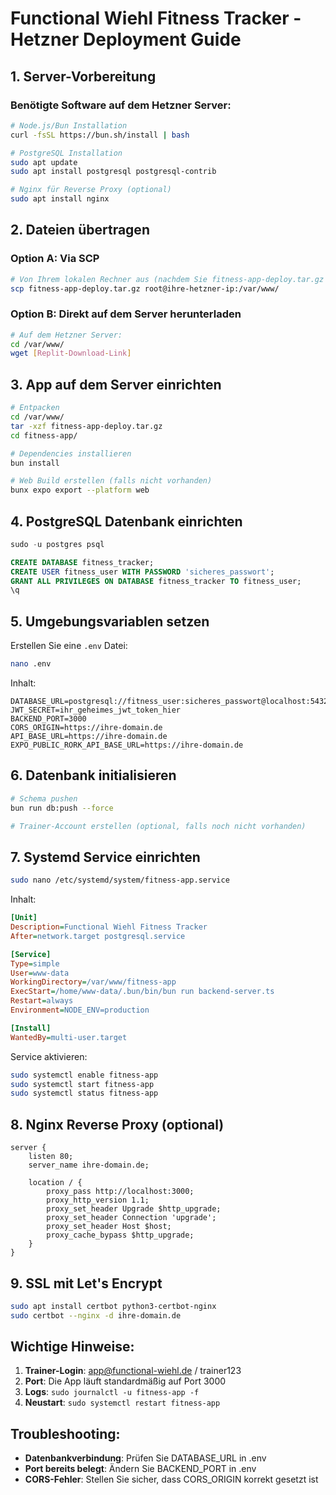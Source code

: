 # Functional Wiehl Fitness Tracker - Hetzner Deployment Guide

## 1. Server-Vorbereitung

### Benötigte Software auf dem Hetzner Server:
```bash
# Node.js/Bun Installation
curl -fsSL https://bun.sh/install | bash

# PostgreSQL Installation
sudo apt update
sudo apt install postgresql postgresql-contrib

# Nginx für Reverse Proxy (optional)
sudo apt install nginx
```

## 2. Dateien übertragen

### Option A: Via SCP
```bash
# Von Ihrem lokalen Rechner aus (nachdem Sie fitness-app-deploy.tar.gz heruntergeladen haben):
scp fitness-app-deploy.tar.gz root@ihre-hetzner-ip:/var/www/
```

### Option B: Direkt auf dem Server herunterladen
```bash
# Auf dem Hetzner Server:
cd /var/www/
wget [Replit-Download-Link]
```

## 3. App auf dem Server einrichten

```bash
# Entpacken
cd /var/www/
tar -xzf fitness-app-deploy.tar.gz
cd fitness-app/

# Dependencies installieren
bun install

# Web Build erstellen (falls nicht vorhanden)
bunx expo export --platform web
```

## 4. PostgreSQL Datenbank einrichten

```sql
sudo -u postgres psql

CREATE DATABASE fitness_tracker;
CREATE USER fitness_user WITH PASSWORD 'sicheres_passwort';
GRANT ALL PRIVILEGES ON DATABASE fitness_tracker TO fitness_user;
\q
```

## 5. Umgebungsvariablen setzen

Erstellen Sie eine `.env` Datei:
```bash
nano .env
```

Inhalt:
```
DATABASE_URL=postgresql://fitness_user:sicheres_passwort@localhost:5432/fitness_tracker
JWT_SECRET=ihr_geheimes_jwt_token_hier
BACKEND_PORT=3000
CORS_ORIGIN=https://ihre-domain.de
API_BASE_URL=https://ihre-domain.de
EXPO_PUBLIC_RORK_API_BASE_URL=https://ihre-domain.de
```

## 6. Datenbank initialisieren

```bash
# Schema pushen
bun run db:push --force

# Trainer-Account erstellen (optional, falls noch nicht vorhanden)
```

## 7. Systemd Service einrichten

```bash
sudo nano /etc/systemd/system/fitness-app.service
```

Inhalt:
```ini
[Unit]
Description=Functional Wiehl Fitness Tracker
After=network.target postgresql.service

[Service]
Type=simple
User=www-data
WorkingDirectory=/var/www/fitness-app
ExecStart=/home/www-data/.bun/bin/bun run backend-server.ts
Restart=always
Environment=NODE_ENV=production

[Install]
WantedBy=multi-user.target
```

Service aktivieren:
```bash
sudo systemctl enable fitness-app
sudo systemctl start fitness-app
sudo systemctl status fitness-app
```

## 8. Nginx Reverse Proxy (optional)

```nginx
server {
    listen 80;
    server_name ihre-domain.de;

    location / {
        proxy_pass http://localhost:3000;
        proxy_http_version 1.1;
        proxy_set_header Upgrade $http_upgrade;
        proxy_set_header Connection 'upgrade';
        proxy_set_header Host $host;
        proxy_cache_bypass $http_upgrade;
    }
}
```

## 9. SSL mit Let's Encrypt

```bash
sudo apt install certbot python3-certbot-nginx
sudo certbot --nginx -d ihre-domain.de
```

## Wichtige Hinweise:

1. **Trainer-Login**: app@functional-wiehl.de / trainer123
2. **Port**: Die App läuft standardmäßig auf Port 3000
3. **Logs**: `sudo journalctl -u fitness-app -f`
4. **Neustart**: `sudo systemctl restart fitness-app`

## Troubleshooting:

- **Datenbankverbindung**: Prüfen Sie DATABASE_URL in .env
- **Port bereits belegt**: Ändern Sie BACKEND_PORT in .env
- **CORS-Fehler**: Stellen Sie sicher, dass CORS_ORIGIN korrekt gesetzt ist